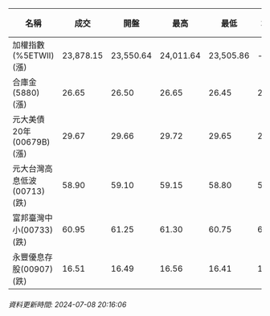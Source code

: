 | 名稱 | 成交 | 開盤 | 最高 | 最低 | 均價 | 成交金額(億) | 昨收 | 漲跌幅 | 漲跌 | 總量 | 昨量 | 振幅 |
| -------- | -------- | -------- | -------- |-------- | -------- | -------- |-------- |-------- |-------- | -------- | -------- |-------- |
|加權指數(%5ETWII) (漲)|23,878.15|23,550.64|24,011.64|23,505.86|-|5,519.76|23,556.59|1.37%|321.56|11,566,869|0|2.15%|
|合庫金(5880) (漲)|26.65|26.50|26.65|26.45|26.60|3.45|26.55|0.38%|0.10|12,980|6,484|0.75%|
|元大美債20年(00679B) (漲)|29.67|29.66|29.72|29.65|29.69|14.40|29.54|0.44%|0.13|48,497|50,329|0.24%|
|元大台灣高息低波(00713) (跌)|58.90|59.10|59.15|58.80|58.92|11.40|59.20|0.51%|0.30|19,352|9,109|0.59%|
|富邦臺灣中小(00733) (跌)|60.95|61.25|61.30|60.75|60.97|2.09|61.00|0.08%|0.05|3,423|2,402|0.90%|
|永豐優息存股(00907) (跌)|16.51|16.49|16.56|16.41|16.49|0.671|16.61|0.60%|0.10|4,069|1,769|0.90%|
###### 資料更新時間: 2024-07-08 20:16:06